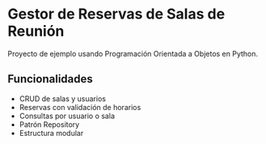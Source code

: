 # Gestor de Reservas de Salas de Reunión

Proyecto de ejemplo usando Programación Orientada a Objetos en Python.

## Funcionalidades

- CRUD de salas y usuarios
- Reservas con validación de horarios
- Consultas por usuario o sala
- Patrón Repository
- Estructura modular
